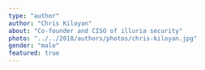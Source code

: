 ```yaml
---
type: "author"
author: "Chris Kiloyan"
about: "Co-founder and CISO of illuria security"
photo: "../../2018/authors/photos/chris-kiloyan.jpg"
gender: "male"
featured: true
---
```

